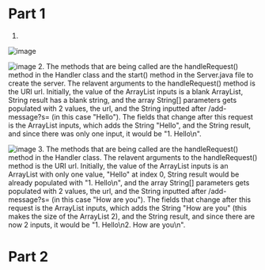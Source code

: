 # Part 1
1.
![image](https://github.com/Biehler1/cse15l-lab-reports/assets/103413662/b3c16f44-5f31-483d-9e0d-5d9f5b3368c8)

![image](https://github.com/Biehler1/cse15l-lab-reports/assets/103413662/caa37e1e-1eda-4e02-ab80-f24a1e8323f1)
2. The methods that are being called are the handleRequest() method in the Handler class and the start() method in the Server.java file to create the server. The relavent arguments to the handleRequest() method is the URI url. Initially, the value of the ArrayList inputs is a blank ArrayList, String result has a blank string, and the array String[] parameters gets populated with 2 values, the url, and the String inputted after /add-message?s= (in this case "Hello"). The fields that change after this request is the ArrayList inputs, which adds the String "Hello", and the String result, and since there was only one input, it would be "1. Hello\n".

![image](https://github.com/Biehler1/cse15l-lab-reports/assets/103413662/e70d9fd0-f145-421a-bb9b-6626a057b89a)
3. The methods that are being called are the handleRequest() method in the Handler class. The relavent arguments to the handleRequest() method is the URI url. Initially, the value of the ArrayList inputs is an ArrayList with only one value, "Hello" at index 0, String result would be already populated with "1. Hello\n", and the array String[] parameters gets populated with 2 values, the url, and the String inputted after /add-message?s= (in this case "How are you"). The fields that change after this request is the ArrayList inputs, which adds the String "How are you" (this makes the size of the ArrayList 2), and the String result, and since there are now 2 inputs, it would be "1. Hello\n2. How are you\n".

# Part 2

